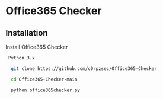 # Office365 Checker

## Installation

Install Office365 Checker


```bash
 Python 3.x
```

```bash
  git clone https://github.com/c0rpzsec/Office365-Checker

  cd Office365-Checker-main

  python office365checker.py
```


